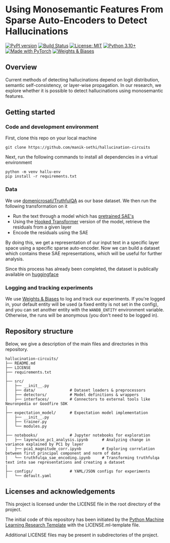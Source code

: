 # Using Monosemantic Features From Sparse Auto-Encoders to Detect Hallucinations

[![PyPI version](https://img.shields.io/pypi/v/sae-lens)](https://pypi.org/project/sae-lens/)
[![Build Status](https://github.com/manik-sethi/hallucination-circuits/actions/workflows/ci.yml/badge.svg)](https://github.com/manik-sethi/hallucination-circuits/actions)
[![License: MIT](https://img.shields.io/badge/License-MIT-yellow.svg)](LICENSE)
[![Python 3.10+](https://img.shields.io/badge/python-3.10%2B-blue.svg)](https://www.python.org/)
[![Made with PyTorch](https://img.shields.io/badge/PyTorch-%23EE4C2C.svg?logo=pytorch&logoColor=white)](https://pytorch.org/)
[![Weights & Biases](https://img.shields.io/badge/Weights%20&%20Biases-FFBE00?logo=weightsandbiases&logoColor=black)](https://wandb.ai/)


## Overview

Current methods of detecting hallucinations depend on logit distribution, semantic self-consistency, or layer-wise propagation.
In our research, we explore whether it is possible to detect hallucinations using monosemantic features.

## Getting started

### Code and development environment

First, clone this repo on your local machine
```
git clone https://github.com/manik-sethi/hallucination-circuits
```
Next, run the following commands to install all dependencies in a virtual environment
```
python -m venv hallu-env
pip install -r requirements.txt
```

### Data
We use [domenicrosati/TruthfulQA](https://huggingface.co/datasets/domenicrosati/TruthfulQA) as our base dataset. We then run the following transformation on it
- Run the text through a model which has [pretrained SAE's](https://jbloomaus.github.io/SAELens/latest/sae_table/)
- Using the [Hooked Transformer](https://transformerlensorg.github.io/TransformerLens/index.html) version of the model, retrieve the residuals from a given layer
- Encode the residuals using the SAE

By doing this, we get a representation of our input text in a specific layer space using a specific sparse auto-encoder. Now we can build a dataset which contains these SAE representations, which will be useful for further analysis.

Since this process has already been completed, the dataset is publically available on [huggingface](https://huggingface.co/datasets/mksethi/sae-acts-llama31-8b-it)

### Logging and tracking experiments

We use [Weights & Biases](https://wandb.ai/site) to log and track our experiments.
If you're logged in, your default entity will be used (a fixed entity is not set in the config),
and you can set another entity with the `WANDB_ENTITY` environment variable.
Otherwise, the runs will be anonymous (you don't need to be logged in).


## Repository structure

Below, we give a description of the main files and directories in this repository.

```
hallucination-circuits/
├── README.md
├── LICENSE
├── requirements.txt
│
├── src/
│   ├── __init__.py
│   ├── data/               # Dataset loaders & preprocessors
│   ├── detectors/          # Model definitions & wrappers
│   ├── interfaces/         # Connectors to external tools like Neuronpedia or Goodfire SDK
│
├── expectation_model/      # Expectation model implementation
│   ├── __init__.py
│   ├── trainer.py
│   └── modules.py
│
├── notebooks/              # Jupyter notebooks for exploration
│   ├── layerwise_pc1_analysis.ipynb      # Analyzing change in variance explained by PC1 by layer
│   ├── pca1_magnitude_corr.ipynb         # Exploring correlation between first principal component and norm of data
│   └── truthfulqa_sae_encoding.ipynb     # Transforming truthfulqa text into sae representations and creating a dataset
│
├── configs/                # YAML/JSON configs for experiments
│   └── default.yaml

```



## Licenses and acknowledgements

This project is licensed under the LICENSE file in the root directory of the project.

The initial code of this repository has been initiated by the [Python Machine Learning Research Template](https://github.com/CLAIRE-Labo/python-ml-research-template)
with the LICENSE.ml-template file.

Additional LICENSE files may be present in subdirectories of the project.
